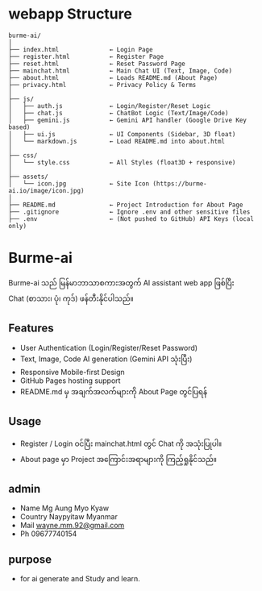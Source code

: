 # webapp Structure 

```
burme-ai/
│
├── index.html              ← Login Page
├── register.html           ← Register Page
├── reset.html              ← Reset Password Page
├── mainchat.html           ← Main Chat UI (Text, Image, Code)
├── about.html              ← Loads README.md (About Page)
├── privacy.html            ← Privacy Policy & Terms
│
├── js/
│   ├── auth.js             ← Login/Register/Reset Logic
│   ├── chat.js             ← ChatBot Logic (Text/Image/Code)
│   ├── gemini.js           ← Gemini API handler (Google Drive Key based)
│   ├── ui.js               ← UI Components (Sidebar, 3D float)
│   └── markdown.js         ← Load README.md into about.html
│
├── css/
│   └── style.css           ← All Styles (float3D + responsive)
│
├── assets/
│   └── icon.jpg            ← Site Icon (https://burme-ai.io/image/icon.jpg)
│
├── README.md               ← Project Introduction for About Page
├── .gitignore              ← Ignore .env and other sensitive files
├── .env                    ← (Not pushed to GitHub) API Keys (local only)
```
# Burme-ai

Burme-ai သည် မြန်မာဘာသာစကားအတွက် AI assistant web app ဖြစ်ပြီး  
Chat (စာသား၊ ပုံ၊ ကုဒ်) ဖန်တီးနိုင်ပါသည်။

## Features

- User Authentication (Login/Register/Reset Password)
- Text, Image, Code AI generation (Gemini API သုံးပြီး)
- Responsive Mobile-first Design
- GitHub Pages hosting support
- README.md မှ အချက်အလက်များကို About Page တွင်ပြရန်

## Usage

- Register / Login ဝင်ပြီး mainchat.html တွင် Chat ကို အသုံးပြုပါ။
- About page မှာ Project အကြောင်းအရာများကို ကြည့်ရှုနိုင်သည်။

## admin
- Name     Mg Aung Myo Kyaw
- Country  Naypyitaw Myanmar 
- Mail     wayne.mm.92@gmail.com
- Ph       09677740154

## purpose 
- for ai generate and Study and learn. 
